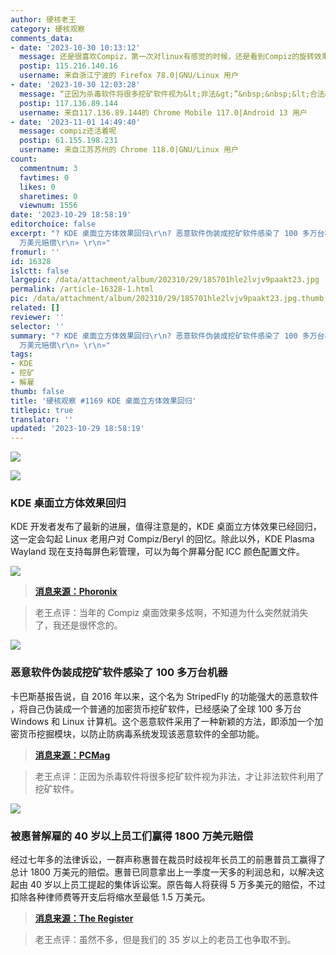 ```yaml
---
author: 硬核老王
category: 硬核观察
comments_data:
- date: '2023-10-30 10:13:12'
  message: 还是很喜欢Compiz，第一次对linux有感觉的时候，还是看到Compiz的旋转效果，比当时的windows好看多了！
  postip: 115.216.140.16
  username: 来自浙江宁波的 Firefox 78.0|GNU/Linux 用户
- date: '2023-10-30 12:03:28'
  message: “正因为杀毒软件将很多挖矿软件视为&lt;非法&gt;”&nbsp;&nbsp;&lt;合法&gt;？
  postip: 117.136.89.144
  username: 来自117.136.89.144的 Chrome Mobile 117.0|Android 13 用户
- date: '2023-11-01 14:49:40'
  message: compiz还活着呢
  postip: 61.155.198.231
  username: 来自江苏苏州的 Chrome 118.0|GNU/Linux 用户
count:
  commentnum: 3
  favtimes: 0
  likes: 0
  sharetimes: 0
  viewnum: 1556
date: '2023-10-29 18:58:19'
editorchoice: false
excerpt: "? KDE 桌面立方体效果回归\r\n? 恶意软件伪装成挖矿软件感染了 100 多万台机器\r\n? 被惠普解雇的 40 岁以上员工们赢得 1800
  万美元赔偿\r\n» \r\n»"
fromurl: ''
id: 16328
islctt: false
largepic: /data/attachment/album/202310/29/185701hle2lvjv9paakt23.jpg
permalink: /article-16328-1.html
pic: /data/attachment/album/202310/29/185701hle2lvjv9paakt23.jpg.thumb.jpg
related: []
reviewer: ''
selector: ''
summary: "? KDE 桌面立方体效果回归\r\n? 恶意软件伪装成挖矿软件感染了 100 多万台机器\r\n? 被惠普解雇的 40 岁以上员工们赢得 1800
  万美元赔偿\r\n» \r\n»"
tags:
- KDE
- 挖矿
- 解雇
thumb: false
title: '硬核观察 #1169 KDE 桌面立方体效果回归'
titlepic: true
translator: ''
updated: '2023-10-29 18:58:19'
---
```


![](/data/attachment/album/202310/29/185701hle2lvjv9paakt23.jpg)


![](/data/attachment/album/202310/29/185710f7221ddcvbbkja21.jpg)


### KDE 桌面立方体效果回归


KDE 开发者发布了最新的进展，值得注意是的，KDE 桌面立方体效果已经回归，这一定会勾起 Linux 老用户对 Compiz/Beryl 的回忆。除此以外，KDE Plasma Wayland 现在支持每屏色彩管理，可以为每个屏幕分配 ICC 颜色配置文件。


![](/data/attachment/album/202310/29/185727ye53beuuuun4ssmn.jpg)



> 
> **[消息来源：Phoronix](https://www.phoronix.com/news/KDE-Wayland-Color-Mgmt)**
> 
> 
> 



> 
> 老王点评：当年的 Compiz 桌面效果多炫啊，不知道为什么突然就消失了，我还是很怀念的。
> 
> 
> 


![](/data/attachment/album/202310/29/185744izyjrxyy1u4dx7yj.jpg)


### 恶意软件伪装成挖矿软件感染了 100 多万台机器


卡巴斯基报告说，自 2016 年以来，这个名为 StripedFly 的功能强大的恶意软件 ，将自己伪装成一个普通的加密货币挖矿软件，已经感染了全球 100 多万台 Windows 和 Linux 计算机。这个恶意软件采用了一种新颖的方法，即添加一个加密货币挖掘模块，以防止防病毒系统发现该恶意软件的全部功能。



> 
> **[消息来源：PCMag](https://www.pcmag.com/news/powerful-malware-disguised-as-crypto-miner-infects-1m-plus-windows-linux)**
> 
> 
> 



> 
> 老王点评：正因为杀毒软件将很多挖矿软件视为非法，才让非法软件利用了挖矿软件。
> 
> 
> 


![](/data/attachment/album/202310/29/185759gt4uoklnin43pela.jpg)


### 被惠普解雇的 40 岁以上员工们赢得 1800 万美元赔偿


经过七年多的法律诉讼，一群声称惠普在裁员时歧视年长员工的前惠普员工赢得了总计 1800 万美元的赔偿。惠普已同意拿出上一季度一天多的利润总和，以解决这起由 40 岁以上员工提起的集体诉讼案。原告每人将获得 5 万多美元的赔偿，不过扣除各种律师费等开支后将缩水至最低 1.5 万美元。



> 
> **[消息来源：The Register](https://www.theregister.com/2023/10/27/hp_age_discrimination/)**
> 
> 
> 



> 
> 老王点评：虽然不多，但是我们的 35 岁以上的老员工也争取不到。
> 
> 
>